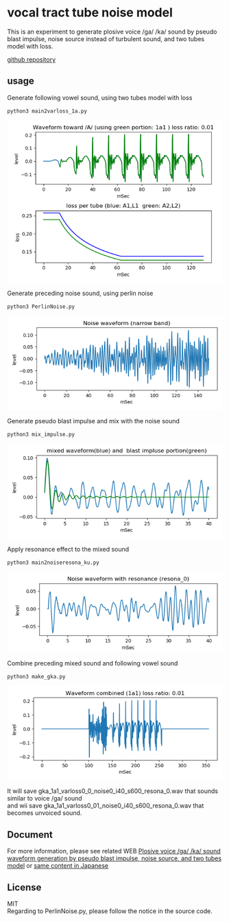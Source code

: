 # vocal tract tube noise model   
   
This is an experiment to generate plosive voice /ga/ /ka/ sound by pseudo blast impulse, noise source instead of turbulent sound, and two tubes model with loss.  
  
[github repository](https://github.com/shun60s/Vocal-Tube-Noise-K-Model)  

## usage   

Generate following vowel sound, using two tubes model with loss   
```
python3 main2varloss_1a.py
```
![figure1](docs/model-K-A_var_loss2.png)  


Generate preceding noise sound, using perlin noise  
```
python3 PerlinNoise.py
```
![figure2](docs/kg-noise_waveform.png)  


Generate pseudo blast impulse and mix with the noise sound  
```
python3 mix_impulse.py
```
![figure3](docs/kg-blast-impulse-and-noise-waveform.png)  


Apply resonance effect to the mixed sound  
```
python3 main2noiseresona_ku.py
```
![figure4](docs/kg-noise-with-resonance-waveform.png)  


Combine preceding mixed sound and following vowel sound  
```
python3 make_gka.py
```
![figure5](docs/pseudo-ka-waveform.png)  

It will save gka_1a1_varloss0_0_noise0_i40_s600_resona_0.wav that sounds similar to voice /ga/ sound  
and wii save gka_1a1_varloss0_01_noise0_i40_s600_resona_0.wav that becomes unvoiced sound.  


## Document  

For more information, please see related WEB [Plosive voice /ga/ /ka/ sound waveform generation by pseudo blast impulse, noise source, and two tubes model](https://wsignal.sakura.ne.jp/onsei2007/python5-e.html) or
[same content in Japanese](https://wsignal.sakura.ne.jp/onsei2007/python5.html)  


## License    
MIT  
Regarding to PerlinNoise.py, please follow the notice in the source code. 
